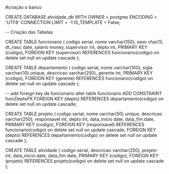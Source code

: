  
 #criação o banco

 CREATE DATABASE atividade_db
    WITH
    OWNER = postgres
    ENCODING = 'UTF8'
    CONNECTION LIMIT = -1
    IS_TEMPLATE = False;


-- Criação das Tabelas

CREATE TABLE funcionario (
	codigo serial,
	nome varchar(150),
	sexo char(1),
	dt_nasc date,
	salario money,
	supervisor int,
	depto int,
	PRIMARY KEY (codigo),
	FOREIGN KEY (supervisor) REFERENCES funcionario(codigo) on delete set null on update cascade
);

CREATE TABLE departamento (
	codigo serial,
    nome varchar(100),
	sigla varchar(10) unique,
	descricao varchar(250),
	gerente int,
	PRIMARY KEY (codigo),
	FOREIGN KEY (gerente) REFERENCES funcionario(codigo) on delete set null on update cascade
);

-- add foreign key de funcionario
alter table funcionario ADD CONSTRAINT funcDeptoFK FOREIGN KEY (depto) REFERENCES departamento(codigo) on delete set null on update cascade;

CREATE TABLE projeto (
	codigo serial,
	nome varchar(50) unique,
	descricao varchar(250),
	responsavel int,
	depto int,
	data_inicio date,
	data_fim date,
	PRIMARY KEY (codigo),
	FOREIGN KEY (responsavel) REFERENCES funcionario(codigo) on delete set null on update cascade,
	FOREIGN KEY (depto) REFERENCES departamento(codigo) on delete set null on update cascade
);

CREATE TABLE atividade (
	codigo serial,
	descricao varchar(250),
	projeto int,
	data_inicio date,
	data_fim date,
	PRIMARY KEY (codigo),
	FOREIGN KEY (projeto) REFERENCES projeto(codigo) on delete set null on update cascade
);